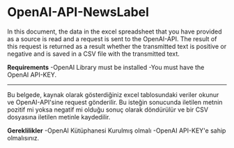 # OpenAI-API-NewsLabel


In this document, the data in the excel spreadsheet that you have provided as a source is read and a request is sent to the OpenAI-API.
The result of this request is returned as a result whether the transmitted text is positive or negative and is saved in a CSV file with the transmitted text. 

**Requirements**
-OpenAI Library must be installed
-You must have the OpenAI API-KEY.

-------------------------------------------------------
 
Bu belgede, kaynak olarak gösterdiğiniz excel tablosundaki veriler okunur ve OpenAI-API'sine request gönderilir.
Bu isteğin sonucunda iletilen metnin pozitif mi yoksa negatif mi olduğu sonuç olarak döndürülür ve bir CSV dosyasına iletilen metinle kaydedilir. 

**Gereklilikler**
-OpenAI Kütüphanesi Kurulmış olmalı
-OpenAI API-KEY'e sahip olmalısınız.


